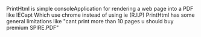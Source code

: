 PrintHtml is simple consoleApplication for rendering a web page into a PDF like IECapt Which use chrome instead of using ie (R.I.P) 
PrintHtml  has some general limitations like "cant print more than 10 pages u should buy premium SPIRE.PDF"
